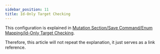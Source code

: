 ```yaml
---
sidebar_position: 11
title: Id-Only Target Checking  
---
```


This configuration is explained in [Mutation Section/Save Command/Enum Mapping/Id-Only Target Checking](../mutation/save-command/id-checking).

Therefore, this article will not repeat the explanation, it just serves as a link reference.